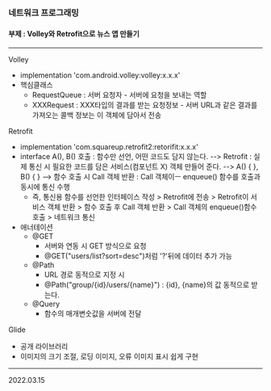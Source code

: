 ### 네트워크 프로그래밍
#### 부제 : Volley와 Retrofit으로 뉴스 앱 만들기
---------------------------------------
Volley
* implementation 'com.android.volley:volley:x.x.x'
* 핵심클래스
	* RequestQueue : 서버 요청자 - 서버에 요청을 보내는 역할
	* XXXRequest : XXX타입의 결과를 받는 요청정보 - 서버 URL과 같은 결과를 가져오는 콜백 정보는 이 객체에 담아서 전송

Retrofit
* implementation 'com.squareup.retrofit2:retorifit:x.x.x'
* interface A(), B() 호출 : 함수만 선언, 어떤 코드도 담지 않는다. 
   --> Retrofit : 실제 통신 시 필요한 코드를 담은 서비스(컴포넌트 X) 객체 만들어 준다.
   -->  A() { }, B() { }
   --> 함수 호출 시 Call 객체 반환 : Call 객체이ㅡ enqueue() 함수를 호출과 동시에 통신 수행
	* 즉, 통신용 함수를 선언한 인터페이스 작성 > Retrofit에 전송 > Retrofit이 서비스 객체 반환 > 함수 호출 후 Call 객체 반환 > Call 객체의 enqueue()함수 호출 > 네트워크 통신
* 애너테이션
	* @GET	
		* 서버와 연동 시 GET 방식으로 요청
		* @GET("users/list?sort=desc")처럼 '?'뒤에 데이터 추가 가능
	* @Path
		* URL 경로 동적으로 지정 시
		* @Path("group/{id}/users/{name}") : {id}, {name}의 값 동적으로 받는다.
	* @Query
		* 함수의 매개변숫값을 서버에 전달

Glide
* 공개 라이브러리
* 이미지의 크기 조절, 로딩 이미지, 오류 이미지 표시 쉽게 구현
----------------------------------
2022.03.15
